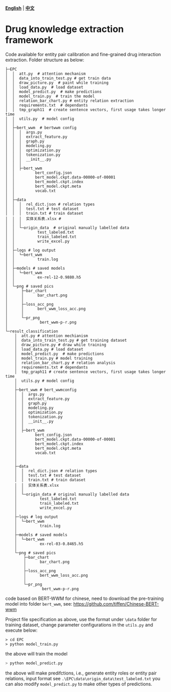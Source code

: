 **[English](https://github.com/zhou-ls/Drug_Knowledge_Extraction_Framework)** | **[中文](https://github.com/zhou-ls/Drug_Knowledge_Extraction_Framework/blob/main/README_zh.md)**

# Drug knowledge extraction framework

Code available for entity pair calibration and fine-grained drug interaction extraction.
Folder structure as below:

```shell
├─EPC
│  │  att.py  # attention mechanism
│  │  data_into_train_test.py # get train data
│  │  draw_picture.py  # paint while training
│  │  load_data.py  # load dataset
│  │  model_predict.py  # make predictions
│  │  model_train.py  # train the model 
│  │  relation_bar_chart.py # entity relation extraction
│  │  requirements.txt  # dependants
│  │  tmp_graph11  # create sentence vectors, first usage takes longer time
│  │  utils.py  # model config
│  │  
│  ├─bert_wwm  # bertwwm config
│  │  │  args.py
│  │  │  extract_feature.py
│  │  │  graph.py
│  │  │  modeling.py
│  │  │  optimization.py
│  │  │  tokenization.py
│  │  │  __init__.py
│  │  │  
│  │  ├─bert_wwm
│  │         bert_config.json
│  │         bert_model.ckpt.data-00000-of-00001
│  │         bert_model.ckpt.index
│  │         bert_model.ckpt.meta
│  │         vocab.txt             
│  │          
│  ├─data
│  │  │  rel_dict.json # relation types
│  │  │  test.txt # test dataset
│  │  │  train.txt # train dataset
│  │  │  实体关系表.xlsx #
│  │  │  
│  │  └─origin_data  # original manually labelled data
│  │          test_labeled.txt
│  │          train_labeled.txt
│  │          write_excel.py
│  │          
│  ├─logs # log output
│  │  └─bert_wwm
│  │          train.log
│  │          
│  ├─models # saved models
│  │  └─bert_wwm
│  │          ex-rel-12-0.9880.h5
│  │          
│  └─png # saved pics
│      ├─bar_chart
│      │      bar_chart.png
│      │      
│      ├─loss_acc_png
│      │      bert_wwm_loss_acc.png
│      │      
│      └─pr_png
│              bert_wwm-p-r.png
│              
└─result_classification
    │  att.py # attention mechianism
    │  data_into_train_test.py # get training dataset
    │  draw_picture.py # draw while training
    │  load_data.py # load dataset
    │  model_predict.py  # make predictions
    │  model_train.py # model training
    │  relation_bar_chart.py # relation analysis
    │  requirements.txt # dependants
    │  tmp_graph11 # create sentence vectors, first usage takes longer time
    │  utils.py # model config
    │  
    ├─bert_wwm # bert_wwmconfig
    │  │  args.py
    │  │  extract_feature.py
    │  │  graph.py
    │  │  modeling.py
    │  │  optimization.py
    │  │  tokenization.py
    │  │  __init__.py
    │  │  
    │  ├─bert_wwm
    │        bert_config.json
    │        bert_model.ckpt.data-00000-of-00001
    │        bert_model.ckpt.index
    │        bert_model.ckpt.meta
    │        vocab.txt
    │        
    │          
    ├─data
    │  │  rel_dict.json # relation types
    │  │  test.txt # test dataset
    │  │  train.txt # train dataset
    │  │  实体关系表.xlsx
    │  │  
    │  └─origin_data # original manually labelled data
    │          test_labeled.txt
    │          train_labeled.txt
    │          write_excel.py
    │          
    ├─logs # log output
    │  └─bert_wwm
    │          train.log
    │          
    ├─models # saved models
    │  └─bert_wwm
    │          ex-rel-03-0.8465.h5
    │          
    └─png # saved pics
        ├─bar_chart
        │      bar_chart.png
        │      
        ├─loss_acc_png
        │      bert_wwm_loss_acc.png
        │      
        └─pr_png
                bert_wwm-p-r.png

```


code based on BERT-WWM for chinese, need to download the pre-training model into folder `bert_wwm`, see: https://github.com/tiffen/Chinese-BERT-wwm


Project file specification as above, use the format under `\data` folder for training dataset, change parameter configurations in the `utils.py` and execute below:

```shell
> cd EPC 
> python model_train.py
```


the above will train the model

```python
> python model_predict.py
```

the above will make predifctions, i.e., generate entity roles or entity pair relations, input format see `.\EPC\data\origin_data\test_labeled.txt`
you can also modify `model_predict.py` to make other types of predictions.